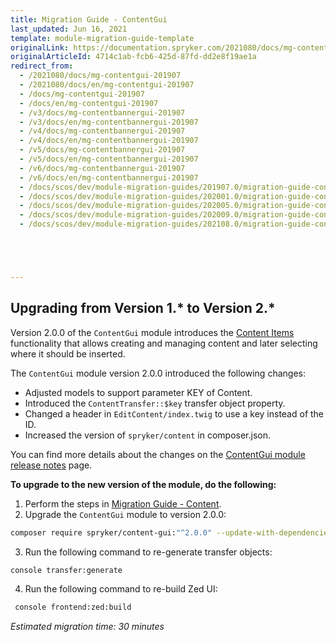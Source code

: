 ```yaml
---
title: Migration Guide - ContentGui
last_updated: Jun 16, 2021
template: module-migration-guide-template
originalLink: https://documentation.spryker.com/2021080/docs/mg-contentgui-201907
originalArticleId: 4714c1ab-fcb6-425d-87fd-dd2e8f19ae1a
redirect_from:
  - /2021080/docs/mg-contentgui-201907
  - /2021080/docs/en/mg-contentgui-201907
  - /docs/mg-contentgui-201907
  - /docs/en/mg-contentgui-201907
  - /v3/docs/mg-contentbannergui-201907
  - /v3/docs/en/mg-contentbannergui-201907
  - /v4/docs/mg-contentbannergui-201907
  - /v4/docs/en/mg-contentbannergui-201907
  - /v5/docs/mg-contentbannergui-201907
  - /v5/docs/en/mg-contentbannergui-201907
  - /v6/docs/mg-contentbannergui-201907
  - /v6/docs/en/mg-contentbannergui-201907
  - /docs/scos/dev/module-migration-guides/201907.0/migration-guide-contentgui.html
  - /docs/scos/dev/module-migration-guides/202001.0/migration-guide-contentgui.html
  - /docs/scos/dev/module-migration-guides/202005.0/migration-guide-contentgui.html
  - /docs/scos/dev/module-migration-guides/202009.0/migration-guide-contentgui.html
  - /docs/scos/dev/module-migration-guides/202108.0/migration-guide-contentgui.html





---
```


## Upgrading from Version 1.* to Version 2.*

Version 2.0.0 of the `ContentGui` module introduces the [Content Items](/docs/scos/user/features/{{page.version}}/content-items-feature-overview.html) functionality that allows creating and managing content and later selecting where it should be inserted.

The `ContentGui` module version 2.0.0 introduced the following changes:

* Adjusted models to support parameter KEY of Content.
* Introduced the `ContentTransfer::$key` transfer object property.
* Changed a header in `EditContent/index.twig` to use a key instead of the ID.
* Increased the version of `spryker/content` in composer.json.

You can find more details about the changes on the [ContentGui module release notes](https://github.com/spryker/content-gui/releases/tag/2.0.0) page.

**To upgrade to the new version of the module, do the following:**
1. Perform the steps in [Migration Guide - Content](/docs/scos/dev/module-migration-guides/{{page.version}}/migration-guide-content.html).
2. Upgrade the `ContentGui` module to version 2.0.0:

```bash
composer require spryker/content-gui:"^2.0.0" --update-with-dependencies
```
3. Run the following command to re-generate transfer objects:

```bash
console transfer:generate
```
4. Run the following command to re-build Zed UI:

```bash
 console frontend:zed:build
 ```
_Estimated migration time: 30 minutes_

<!-- Last review date: Jul 04, 2019 by Sergey Samoylov, Yuliia Boiko-->
